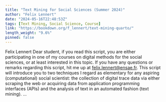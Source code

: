 ```yaml
---
title: "Text Mining for Social Sciences (Summer 2024)"
author: "Felix Lennert"
date: "2024-05-16T22:48:53Z"
tags: [Text Mining, Social Science, Course]
link: "https://bookdown.org/f_lennert/text-mining-quarto/"
length_weight: "9.6%"
pinned: false
---
```


Felix Lennert Dear student, if you read this script, you are either participating in one of my courses on digital methods for the social sciences, or at least interested in this topic. If you have any questions or remarks regarding this script, hit me up at felix.lennert@ensae.fr. This script will introduce you to two techniques I regard as elementary for any aspiring (computational) social scientist: the collection of digital trace data via either scraping the web or acquiring data from application programming interfaces (APIs) and the analysis of text in an automated fashion (text mining). ...
